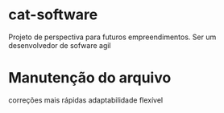 # cat-software

Projeto de perspectiva para futuros empreendimentos. 
Ser um desenvolvedor de sofware agil

# Manutenção do arquivo
correções mais rápidas
adaptabilidade flexível

